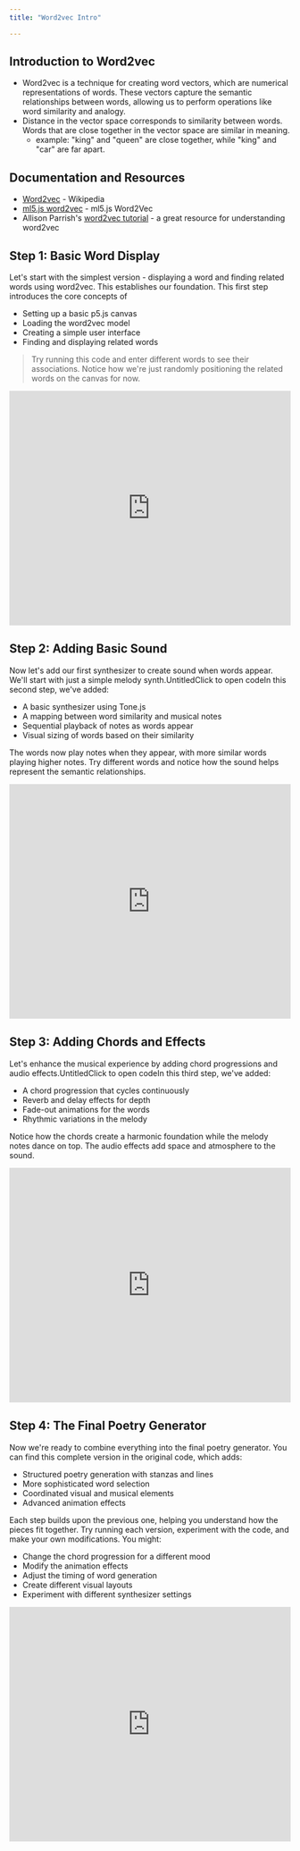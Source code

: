 ```yaml
---
title: "Word2vec Intro"

---
```


## Introduction to Word2vec

- Word2vec is a technique for creating word vectors, which are numerical representations of words. These vectors capture the semantic relationships between words, allowing us to perform operations like word similarity and analogy.
- Distance in the vector space corresponds to similarity between words. Words that are close together in the vector space are similar in meaning.
  - example: "king" and "queen" are close together, while "king" and "car" are far apart.

## Documentation and Resources

- [Word2vec](https://en.wikipedia.org/wiki/Word2vec) - Wikipedia
- [ml5.js word2vec](https://archive-docs.ml5js.org/#/reference/word2vec) - ml5.js Word2Vec
- Allison Parrish's [word2vec tutorial](https://gist.github.com/aparrish/2f562e3737544cf29aaf1af30362f469) - a great resource for understanding word2vec

## Step 1: Basic Word Display
 Let's start with the simplest version - displaying a word and finding related words using word2vec. This establishes our foundation. This first step introduces the core concepts of

- Setting up a basic p5.js canvas
- Loading the word2vec model
- Creating a simple user interface
- Finding and displaying related words

> Try running this code and enter different words to see their associations. Notice how we're just randomly positioning the related words on the canvas for now.


<!-- Copy and Paste Me -->
<div class="glitch-embed-wrap" style="height: 420px; width: 100%;">
  <iframe
    src="https://glitch.com/embed/#!/embed/1-basic-waveform-word2vec?path=TODO.md&previewSize=0"
    title="1-basic-waveform-word2vec on Glitch"
    allow="geolocation; microphone; camera; midi; encrypted-media; xr-spatial-tracking; fullscreen"
    allowFullScreen
    style="height: 100%; width: 100%; border: 0;">
  </iframe>
</div>

## Step 2: Adding Basic Sound
Now let's add our first synthesizer to create sound when words appear. We'll start with just a simple melody synth.UntitledClick to open codeIn this second step, we've added:

- A basic synthesizer using Tone.js
- A mapping between word similarity and musical notes
- Sequential playback of notes as words appear
- Visual sizing of words based on their similarity

The words now play notes when they appear, with more similar words playing higher notes. Try different words and notice how the sound helps represent the semantic relationships.

<div class="glitch-embed-wrap" style="height: 420px; width: 100%;">
  <iframe
    src="https://glitch.com/embed/#!/embed/2-adding-basic-sound?path=script.js&previewSize=0"
    title="2-adding-basic-sound on Glitch"
    allow="geolocation; microphone; camera; midi; encrypted-media; xr-spatial-tracking; fullscreen"
    allowFullScreen
    style="height: 100%; width: 100%; border: 0;">
  </iframe>
</div>


## Step 3: Adding Chords and Effects
Let's enhance the musical experience by adding chord progressions and audio effects.UntitledClick to open codeIn this third step, we've added:

- A chord progression that cycles continuously
- Reverb and delay effects for depth
- Fade-out animations for the words
- Rhythmic variations in the melody

Notice how the chords create a harmonic foundation while the melody notes dance on top. The audio effects add space and atmosphere to the sound.

<!-- Copy and Paste Me -->
<div class="glitch-embed-wrap" style="height: 420px; width: 100%;">
  <iframe
    src="https://glitch.com/embed/#!/embed/3-adding-chords-and-effects?path=script.js&previewSize=0"
    title="3-adding-chords-and-effects on Glitch"
    allow="geolocation; microphone; camera; midi; encrypted-media; xr-spatial-tracking; fullscreen"
    allowFullScreen
    style="height: 100%; width: 100%; border: 0;">
  </iframe>
</div>

## Step 4: The Final Poetry Generator
Now we're ready to combine everything into the final poetry generator. You can find this complete version in the original code, which adds:

- Structured poetry generation with stanzas and lines
- More sophisticated word selection
- Coordinated visual and musical elements
- Advanced animation effects

Each step builds upon the previous one, helping you understand how the pieces fit together. Try running each version, experiment with the code, and make your own modifications. You might:

- Change the chord progression for a different mood
- Modify the animation effects
- Adjust the timing of word generation
- Create different visual layouts
- Experiment with different synthesizer settings



<!-- Copy and Paste Me -->
<div class="glitch-embed-wrap" style="height: 420px; width: 100%;">
  <iframe
    src="https://glitch.com/embed/#!/embed/4-everything-together-word2vec?path=&previewSize=0"
    title="4-everything-together-word2vec on Glitch"
    allow="geolocation; microphone; camera; midi; encrypted-media; xr-spatial-tracking; fullscreen"
    allowFullScreen
    style="height: 100%; width: 100%; border: 0;">
  </iframe>
</div>